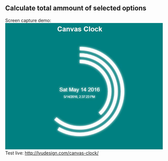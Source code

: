 ## Calculate total ammount of selected options

Screen capture demo:  
![image](https://github.com/LiviuLvu/canvas-clock/blob/master/canvas-clock.jpg)
Test live:
http://lvudesign.com/canvas-clock/
